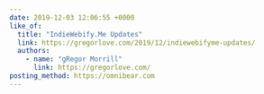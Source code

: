 ```yaml
---
date: 2019-12-03 12:06:55 +0000
like_of:
  title: "IndieWebify.Me Updates"
  link: https://gregorlove.com/2019/12/indiewebifyme-updates/
  authors:
    - name: "gRegor Morrill"
      link: https://gregorlove.com/
posting_method: https://omnibear.com
---
```

